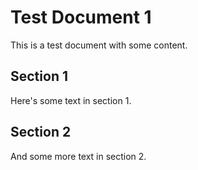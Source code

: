 # Test Document 1

This is a test document with some content.

## Section 1

Here's some text in section 1.

## Section 2

And some more text in section 2. 